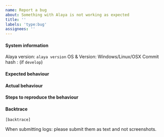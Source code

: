 ```yaml
---
name: Report a bug
about: Something with Alaya is not working as expected
title: ''
labels: 'type:bug'
assignees: ''
---
```


#### System information

Alaya version: `alaya version`
OS & Version: Windows/Linux/OSX
Commit hash : (if `develop`)

#### Expected behaviour


#### Actual behaviour


#### Steps to reproduce the behaviour


#### Backtrace

````
[backtrace]
````

When submitting logs: please submit them as text and not screenshots.